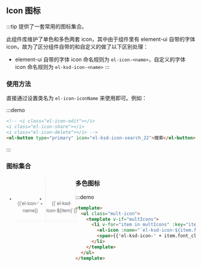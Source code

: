<script>
  var iconList = require('examples/icon.json');
  let multIconList = require('../../../src/iconfont/iconfont.json')

  const customIcons = (function () {
    const icons = ["more_03_old","move_down_old","more_04_old","move_to_top_old","move_up_old","negative_old","ostin_diagnose_old","overview_old","mysql_old","pattern_old","progress_old","paramters_old","project_add_old","project_list_old","pause_02_old","project_old","pause_old","project_status_old","query_add_old","record_old","query_import_old","remove_source_old","repair_old","sample_old","sad_old","sampling_old","rules_old","select_old","security_old","shrink_old","setting_old","search_engine_old","smart_mode_small_old","sql_old","smart_mode_old","sqlserver_old","switch_old","symbol_a_old","status_old","studio_old","symbol_pk_old","sync_old","symbol_s_old","symbol_fk_old","table_add_old","table_admin_old","system_old","table_discard_old","table_assign_old","table_edit_old","table_group_old","table_resume_old","table_reset_password_old","table_save_old","table_viewer_old","to_accelerated_old","table_setting_old","total_query_statistics_old","type_bigint_old","type_boolean_old","type_decimal_old","type_date_old","type_double_old","type_float_old","type_list_old","type_map_old","type_varbinary_old","type_varchar_old","unlock_old","unload_old","user_old","zoom_in_old","zoom_out_old","zoom_to_default_old","white_list_old","acclerate_portion_old","acclerated_old","acclerating_old","add_new_user_old","admin_collapse_old","add_data_source_old","add_table_old","admin_extend_old","arrow_down_old","arrow_up_old","arrow_up_clean_old","alert_1_old","Artboard_old","auto_computed_column_old","auto_model_ssistant_old","auto_status_warning_old","auto_modeling2_old","auto_type_mandantory_old","auto_type_hierarchy_old","auto_old","auto_type_join_old","az_old","back_old","batch_old","backup_old","batch_delete_old","bottom_bar_old","batch_uncheck_old","blank_section_old","black_list_old","calendar_old","broken_disconnect_old","check-box_old","check_old","clear_old","collapse_1_old","Combined_Shape_old","collapse_2_old","computed_column_old","computed_old","copy_old","contants_old","csv_old","cube_old","data_range_old","data_range_search_old","default_zoom_old","desc_old","details_old","diagnose_old","dock_to_right_old","dm_old","dimension_old","diff_metadata_old","dock_to_right_return_old","document_old","download_old","drop_old","edit_bg_old","empty-box_old","enlarge_old","edit_role_old","error_02_old","error_01_old","exclude_old","expert_mode_small_old","expert_mode_old","fact_table_old","fix_tool_old","fkpk_big_old","filter_old","folder_old","full_screen_1_old","go_old","full_screen_2_old","good_health_old","grid_01_old","greenplum_old","grid_02_old","help_old","homepage_old","iconback_1414_old","import_sql_old","index_auto_old","index_handy_old","iconcopy-1_old","info_old","insight_old","job_old","hive_old","joint_condition_old","lightning_old","keyboard_old","load_old","lock_old","kafka_old","login_email_old","lookup_table_old","lookup-table_old","login_manual_old","login_intro_old","measure_old","mode_chart_old","minus_bg_old","message_old","model_repetition_old","model_old","monitor_old","more_info_16","more_info_22","workspace_22","edit_22","cluster_22","project_22","project_16","edit_r16","cluster_16","workspace_16","arrow_right_24","arrow_up_24","arrow_down_24","loading_24","arrow_left_24","add_22","arrow_down_22","add_with_border_22","arrow_left_22","arrow_table_down_22","arrow_left_L_22","arrow_table_right_22","arrow_up_22","close_22","bell_22","confirm_22","build_index_22","controller_22","document_22","export_22","code_22","arrow_right_22","edit_22","company_22","download_22","folder_22","language_22","filter_22","datatype_int_bigint_22","merge_22","license_22","minus_with_border_22","minus_22","more_22","nav_action_22","more_with_border_22","keychain_22","pause_22","datatype_meausre_22","loading_22","play_outline_22","play_fill_22","insigh_22","play_with_border_22","resure_22","pause_outline_22","refresh_22","help_22","hierachy_22","stop_fill_22","search_22","notbook_22","sample_22","repair_22","move_22","save_22","dup_22","redo_22","time_22","table_delete_22","stop_with_border_22","timestamp_22","table_rank_22","view_range_22","undo_22","view_22","system_config_22","wizard_22","0_placeholder_22","0_placeholder_16","arrow_table_right_16","arrow_down_16","close_16","arrow_up_16","build_index_16","company_16","datatype_meausre_16","datatype_int_bigint_16","dup_16","edit_16","data_base_16","folder_16","document_16","help_with_border_16","loading_16","minus_16","more_with_border_16","keychain_16","more_16","notbook_16","move_16","hierarchy_16","play_outline_16","save_16","search_16","view_16","table_rank_16","view_range_16","time_16","table_delete_16","arrow_table_down_16","arrow_right_16","add_16","arrow_left_16"]
    let customIcons = []
    const temp = []

    icons.map(it => it.replace(/_\d+$/, '')).forEach(item => {
      !temp.includes(item) && temp.push(item)
    })

    const list = temp.sort((a, b) => a.charAt().charCodeAt() - b.charAt().charCodeAt())
    list.forEach(item => {
      const items = icons.filter(it => it.replace(/_\d+$/, '') === item)
      customIcons = [...customIcons, ...items]
    })
    return customIcons
  })()

  export default {
    data() {
      return {
        icons: iconList,
        multIcons: [...multIconList.glyphs],
        customIcons: customIcons
      };
    }
  }
</script>
<style>
  .demo-icon .source > i {
    color: #606266;
    margin: 0 20px;
    font-size: 1.5em;
    vertical-align: middle;
  }
  
  .demo-icon .source > button {
    margin: 0 20px;
  }

  .page-component .content > ul.icon-list {
    overflow: hidden;
    list-style: none;
    padding: 0;
    border: solid 1px #eaeefb;
    border-radius: 4px;
  }
  .icon-list li {
    float: left;
    width: 16.66%;
    text-align: center;
    height: 120px;
    line-height: 120px;
    color: #666;
    font-size: 13px;
    transition: color .15s linear;
    border-right: 1px solid #eee;
    border-bottom: 1px solid #eee;
    margin-right: -1px;
    margin-bottom: -1px;

    @utils-vertical-center;

    span {
      display: inline-block;
      line-height: normal;
      vertical-align: middle;
      font-family: 'Helvetica Neue',Helvetica,'PingFang SC','Hiragino Sans GB','Microsoft YaHei',SimSun,sans-serif;
      color: #99a9bf;
    }
    
    i {
      display: block;
      font-size: 32px;
      margin-bottom: 15px;
      color: #606266;
    }
    
    .icon-name {
      display: inline-block;
      padding: 0 3px;
      height: 1em;
      color: #606266;
    }
    
    &:hover {
      color: rgb(92, 182, 255);
    }
  }
  .mult-icon {
    list-style: none;

    li {
      display: inline-block;
      max-width: 120px;
      height: 150px;
      text-align: center;
      transition: color .15s linear;
      border-right: 1px solid #eee;
      border-bottom: 1px solid #eee;
      margin-right: 5px;
      margin-bottom: 5px;
      background: #054885;
      padding: 8px;
      box-sizing: border-box;
      @utils-vertical-center;

      svg {
        font-size: 45px;
        margin-top: 10px;
      }

      span {
        display: inline-block;
        line-height: normal;
        font-family: 'Helvetica Neue',Helvetica,'PingFang SC','Hiragino Sans GB','Microsoft YaHei',SimSun,sans-serif;
        color: #fff;
        word-break: break-all;
        margin-top: 15px;
        vertical-align: top;
      }
    }
  }
</style>
## Icon 图标

:::tip 
提供了一套常用的图标集合。

此组件库维护了单色和多色两套 icon，其中由于组件里有 element-ui 自带的字体 icon，故为了区分组件自带的和自定义的做了以下区别处理：

- element-ui 自带的字体 icon 命名规则为 ```el-icon-<name>```，自定义的字体 icon 命名规则为 ```el-ksd-icon-<name>```
:::

### 使用方法

直接通过设置类名为 `el-icon-iconName` 来使用即可。例如：

:::demo
```html
<!-- <i class="el-icon-edit"></i>
<i class="el-icon-share"></i>
<i class="el-icon-delete"></i> -->
<el-button type="primary" icon="el-ksd-icon-search_22">搜索</el-button>

```
:::

### 图标集合

<ul class="icon-list">
  <li v-for="name in icons" :key="name">
    <span>
      <i :class="'el-icon-' + name"></i>
      <span class="icon-name">{{'el-icon-' + name}}</span>
    </span>
  </li>
  <li v-for="item in customIcons" :key="item">
    <span>
      <i :class="'el-ksd-icon-' + item"></i>
      <span class="icon-name">{{`el-ksd-icon-${item}`}}</span>
    </span>
  </li>
</ul>

### 多色图标

:::demo
```html
<template>
  <ul class="mult-icon">
    <template v-if="multIcons">
      <li v-for="item in multIcons" :key="item.icon_id">
        <el-icon :name="`el-ksd-icon-${item.font_class}`" type="mult"></el-icon>
        <span>{{'el-ksd-icon-' + item.font_class}}</span>
      </li>
    </template>
  </ul>
</template>
```
